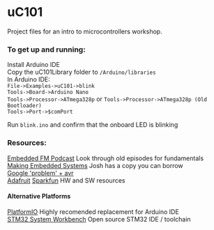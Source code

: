 # uC101
Project files for an intro to microcontrollers workshop.  

### To get up and running:
Install Arduino IDE  
Copy the uC101Library folder to `/Arduino/libraries`  
In Arduino IDE:  
`File->Examples->uC101->blink`  
`Tools->Board->Arduino Nano`  
`Tools->Processor->ATmega328p` or `Tools->Processor->ATmega328p (Old Bootloader)`  
`Tools->Port->$comPort` 

Run `blink.ino` and confirm that the onboard LED is blinking

### Resources:   

[Embedded FM Podcast](embedded.fm) Look through old episodes for fundamentals  
[Making Embedded Systems](http://shop.oreilly.com/product/0636920017776.do) Josh has a copy you can borrow  
[Google 'problem' + avr](http://lmgtfy.com/?q=problem+avr)  
[Adafruit](https://www.adafruit.com/) [Sparkfun](https://www.sparkfun.com/) HW and SW resources  

#### Alternative Platforms
[PlatformIO](https://platformio.org/) Highly recomended replacement for Arduino IDE  
[STM32 System Workbench](http://www.openstm32.org/System%2BWorkbench%2Bfor%2BSTM32) Open source STM32 IDE / toolchain  
